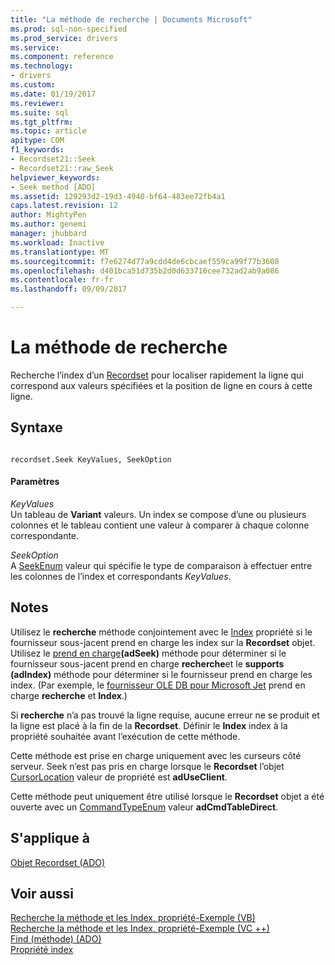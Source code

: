 ```yaml
---
title: "La méthode de recherche | Documents Microsoft"
ms.prod: sql-non-specified
ms.prod_service: drivers
ms.service: 
ms.component: reference
ms.technology:
- drivers
ms.custom: 
ms.date: 01/19/2017
ms.reviewer: 
ms.suite: sql
ms.tgt_pltfrm: 
ms.topic: article
apitype: COM
f1_keywords:
- Recordset21::Seek
- Recordset21::raw_Seek
helpviewer_keywords:
- Seek method [ADO]
ms.assetid: 129293d2-19d3-4940-bf64-483ee72fb4a1
caps.latest.revision: 12
author: MightyPen
ms.author: genemi
manager: jhubbard
ms.workload: Inactive
ms.translationtype: MT
ms.sourcegitcommit: f7e6274d77a9cdd4de6cbcaef559ca99f77b3608
ms.openlocfilehash: d401bca51d735b2d0d633716cee732ad2ab9a086
ms.contentlocale: fr-fr
ms.lasthandoff: 09/09/2017

---
```

# <a name="seek-method"></a>La méthode de recherche
Recherche l’index d’un [Recordset](../../../ado/reference/ado-api/recordset-object-ado.md) pour localiser rapidement la ligne qui correspond aux valeurs spécifiées et la position de ligne en cours à cette ligne.  
  
## <a name="syntax"></a>Syntaxe  
  
```  
  
recordset.Seek KeyValues, SeekOption  
```  
  
#### <a name="parameters"></a>Paramètres  
 *KeyValues*  
 Un tableau de **Variant** valeurs. Un index se compose d’une ou plusieurs colonnes et le tableau contient une valeur à comparer à chaque colonne correspondante.  
  
 *SeekOption*  
 A [SeekEnum](../../../ado/reference/ado-api/seekenum.md) valeur qui spécifie le type de comparaison à effectuer entre les colonnes de l’index et correspondants *KeyValues*.  
  
## <a name="remarks"></a>Notes  
 Utilisez le **recherche** méthode conjointement avec le [Index](../../../ado/reference/ado-api/index-property.md) propriété si le fournisseur sous-jacent prend en charge les index sur la **Recordset** objet. Utilisez le [prend en charge](../../../ado/reference/ado-api/supports-method.md)**(adSeek)** méthode pour déterminer si le fournisseur sous-jacent prend en charge **recherche**et le **supports (adIndex)** méthode pour déterminer si le fournisseur prend en charge les index. (Par exemple, le [fournisseur OLE DB pour Microsoft Jet](../../../ado/guide/appendixes/microsoft-ole-db-provider-for-microsoft-jet.md) prend en charge **recherche** et **Index**.)  
  
 Si **recherche** n’a pas trouvé la ligne requise, aucune erreur ne se produit et la ligne est placé à la fin de la **Recordset**. Définir le **Index** index à la propriété souhaitée avant l’exécution de cette méthode.  
  
 Cette méthode est prise en charge uniquement avec les curseurs côté serveur. Seek n’est pas pris en charge lorsque le **Recordset** l’objet [CursorLocation](../../../ado/reference/ado-api/cursorlocation-property-ado.md) valeur de propriété est **adUseClient**.  
  
 Cette méthode peut uniquement être utilisé lorsque le **Recordset** objet a été ouverte avec un [CommandTypeEnum](../../../ado/reference/ado-api/commandtypeenum.md) valeur **adCmdTableDirect**.  
  
## <a name="applies-to"></a>S'applique à  
 [Objet Recordset (ADO)](../../../ado/reference/ado-api/recordset-object-ado.md)  
  
## <a name="see-also"></a>Voir aussi  
 [Recherche la méthode et les Index, propriété-Exemple (VB)](../../../ado/reference/ado-api/seek-method-and-index-property-example-vb.md)   
 [Recherche la méthode et les Index, propriété-Exemple (VC ++)](../../../ado/reference/ado-api/seek-method-and-index-property-example-vc.md)   
 [Find (méthode) (ADO)](../../../ado/reference/ado-api/find-method-ado.md)   
 [Propriété index](../../../ado/reference/ado-api/index-property.md)


